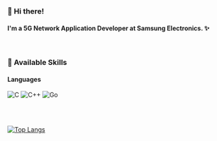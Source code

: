 ### 👋 Hi there!
#### I'm a 5G Network Application Developer at Samsung Electronics. ✨

<br/>

### 💪 Available Skills

#### Languages

![C](https://img.shields.io/badge/C-A8B9CC?style=flat&logo=C&logoColor=white)
![C++](https://img.shields.io/badge/C%2B%2B-00599C?style=flat&logo=C%2B%2B&logoColor=white)
![Go](https://img.shields.io/badge/Go-00ADD8?style=flat&logo=Go&logoColor=white)

<br/><br/>

[![Top Langs](https://github-readme-stats.vercel.app/api/top-langs/?username=HayeongShim&langs_count=10&layout=compact)](https://github.com/HayeongShim/github-readme-stats) 

<!--
**HayeongShim/HayeongShim** is a ✨ _special_ ✨ repository because its `README.md` (this file) appears on your GitHub profile.

Here are some ideas to get you started:

- 🔭 I’m currently working on ...
- 🌱 I’m currently learning ...
- 👯 I’m looking to collaborate on ...
- 🤔 I’m looking for help with ...
- 💬 Ask me about ...
- 📫 How to reach me: ...
- 😄 Pronouns: ...
- ⚡ Fun fact: ...
-->
